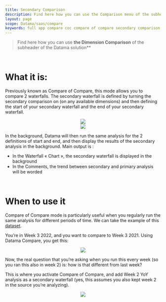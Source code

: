 ```yaml
---
title: Secondary Comparison
description: Find here how you can use the Comparison menu of the subheader of the Datama Solutions
layout: page
scope: Datama/saas/compare
keywords: full app compare coc compare of compare secondary comparison
---
```


> Find here how you can use **the Dimension Comparison** of the subheader of the Datama solution**

<br>

# **What it is:**

Previously known as Compare of Compare, this mode allows you to compare 2 waterfalls. The secondary waterfall is defined by turning the secondary comparison on (on any available dimensions) and then defining the start of your secondary waterfall and the end of your secondary waterfall. 

<center> <img src="{{site.url}}/{{site.baseurl}}/core_app/new/compare/interface/images/secondary_comparison.png"></center>

<center> <img src="{{site.url}}/{{site.baseurl}}/core_app/new/compare/interface/images/secondary_comparison_selection.png"></center>

In the background, Datama will then run the same analysis for the 2 definitions of start and end, and then display the results of the secondary analysis in the background. Main output is :

*  In the Waterfall « Chart », the secondary waterfall is displayed in the background
*  In the Comments, the trend between secondary and primary analysis will be worded

<br>

# **When to use it**
Compare of Compare mode is particularly useful when you regularly run the same analysis for different periods of time.
We can take the example of this [dataset](https://docs.google.com/spreadsheets/d/1bNEeqm5CfpPmYPr_t4ff1xcJkSBKoVvwJd4vKB0sDzs/edit#gid=1243203565).

You’re in Week 3 2022, and you want to compare to Week 3 2021. Using Datama Compare, you get this:

<center> <img src="{{site.url}}/{{site.baseurl}}/core_app/new/compare/interface/images/compare_2ComparisonSimple.png"></center>


Now, the real question that you’re asking when you run this every week (so you ran this also in week 2) is: how is that different from last week?

This is where you activate Compare of Compare, and add Week 2 YoY analysis as a secondary waterfall (yes, this assumes you also kept week 2 in the source you’re analyzing).


<center> <img src="{{site.url}}/{{site.baseurl}}/core_app/new/compare/interface/images/compare_2ComparisonDouble.png"></center>
